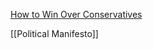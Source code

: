 [How to Win Over Conservatives](https://www.youtube.com/watch?v=Ka_zc-Mc6NE&ab_channel=HarperO%27Connor)

[[Political Manifesto]]
